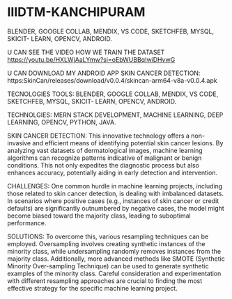 # IIIDTM-KANCHIPURAM
 BLENDER, GOOGLE COLLAB, MENDIX, VS CODE, SKETCHFEB, MYSQL, SKICIT- LEARN, OPENCV, ANDROID.

 U CAN SEE THE VIDEO HOW WE TRAIN THE DATASET https://youtu.be/HXLWjAaLYmw?si=oEbWUBBqIwiDHvwG

 U CAN DOWNLOAD MY ANDROID APP SKIN CANCER DETECTION: https:SkinCan/releases/download/v0.0.4/skincan-arm64-v8a-v0.0.4.apk
 

TECNOLOGIES TOOLS: BLENDER, GOOGLE COLLAB, MENDIX, VS CODE, SKETCHFEB, MYSQL, SKICIT- LEARN, OPENCV, ANDROID.

TECHNOLGIES: MERN STACK DEVELOPMENT, MACHINE LEARNING, DEEP LEARNING, OPENCV, PYTHON, JAVA.

SKIN CANCER DETECTION: This innovative technology offers a non-invasive and efficient means of identifying potential skin cancer lesions. By analyzing vast datasets of dermatological images, machine learning algorithms can recognize patterns indicative of malignant or benign conditions. This not only expedites the diagnostic process but also enhances accuracy, potentially aiding in early detection and intervention.

CHALLENGES: One common hurdle in machine learning projects, including those related to skin cancer detection, is dealing with imbalanced datasets. In scenarios where positive cases (e.g., instances of skin cancer or credit defaults) are significantly outnumbered by negative cases, the model might become biased toward the majority class, leading to suboptimal performance.

SOLUTIONS: To overcome this, various resampling techniques can be employed. Oversampling involves creating synthetic instances of the minority class, while undersampling randomly removes instances from the majority class. Additionally, more advanced methods like SMOTE (Synthetic Minority Over-sampling Technique) can be used to generate synthetic examples of the minority class. Careful consideration and experimentation with different resampling approaches are crucial to finding the most effective strategy for the specific machine learning project.
